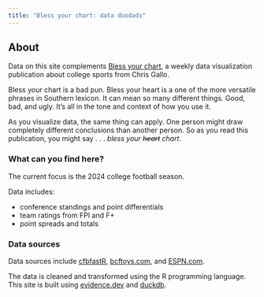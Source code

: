 ```yaml
---
title: "Bless your chart: data doodads"
---
```


## About

Data on this site complements [Bless your chart](https://blessyourchart.substack.com/), a weekly data visualization publication about college sports from Chris Gallo. 

Bless your chart is a bad pun. Bless your heart is a one of the more versatile phrases in Southern lexicon. It can mean so many different things. Good, bad, and ugly. It’s all in the tone and context of how you use it.

As you visualize data, the same thing can apply. One person might draw completely different conclusions than another person. So as you read this publication, you might say . . . _bless your ~~heart~~ chart_.

### What can you find here? 

The current focus is the 2024 college football season. 

Data includes: 
- conference standings and point differentials 
- team ratings from FPI and F+ 
- point spreads and totals 

### Data sources

Data sources include [cfbfastR](https://cfbfastr.sportsdataverse.org/index.html), [bcftoys.com](https://www.bcftoys.com/), and [ESPN.com](https://www.espn.com/). 

The data is cleaned and transformed using the R programming language. This site is built using [evidence.dev](https://evidence.dev/) and [duckdb](https://duckdb.org/). 
